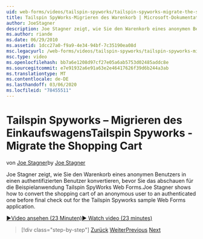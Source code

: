 ```yaml
---
uid: web-forms/videos/tailspin-spyworks/tailspin-spyworks-migrate-the-shopping-cart
title: Tailspin SpyWorks-Migrieren des Warenkorb | Microsoft-Dokumentation
author: JoeStagner
description: Joe Stagner zeigt, wie Sie den Warenkorb eines anonymen Benutzers in einen authentifizierten Benutzer konvertieren, bevor Sie den Vorgang für das Tailspin SpyWorks-beispielweb F...
ms.author: riande
ms.date: 06/29/2010
ms.assetid: 1dcc27a0-f9a9-4e34-94bf-7c35190ea08d
msc.legacyurl: /web-forms/videos/tailspin-spyworks/tailspin-spyworks-migrate-the-shopping-cart
msc.type: video
ms.openlocfilehash: bb7a6e1208d97cf27e05a6ab5753d02485addc8e
ms.sourcegitcommit: e7e91932a6e91a63e2e46417626f39d6b244a3ab
ms.translationtype: MT
ms.contentlocale: de-DE
ms.lasthandoff: 03/06/2020
ms.locfileid: "78455511"
---
```

# <a name="tailspin-spyworks---migrate-the-shopping-cart"></a><span data-ttu-id="4a0a7-103">Tailspin Spyworks – Migrieren des Einkaufswagens</span><span class="sxs-lookup"><span data-stu-id="4a0a7-103">Tailspin Spyworks - Migrate the Shopping Cart</span></span>

<span data-ttu-id="4a0a7-104">von [Joe Stagner](https://github.com/JoeStagner)</span><span class="sxs-lookup"><span data-stu-id="4a0a7-104">by [Joe Stagner](https://github.com/JoeStagner)</span></span>

<span data-ttu-id="4a0a7-105">Joe Stagner zeigt, wie Sie den Warenkorb eines anonymen Benutzers in einen authentifizierten Benutzer konvertieren, bevor Sie das abschauen für die Beispielanwendung Tailspin SpyWorks Web Forms.</span><span class="sxs-lookup"><span data-stu-id="4a0a7-105">Joe Stagner shows how to convert the shopping cart of an anonymous user to an authenticated one before final check out for the Tailspin Spyworks sample Web Forms application.</span></span>

[<span data-ttu-id="4a0a7-106">&#9654;Video ansehen (23 Minuten)</span><span class="sxs-lookup"><span data-stu-id="4a0a7-106">&#9654; Watch video (23 minutes)</span></span>](https://channel9.msdn.com/Blogs/ASP-NET-Site-Videos/tailspin-spyworks-migrate-the-shopping-cart)

> [!div class="step-by-step"]
> <span data-ttu-id="4a0a7-107">[Zurück](tailspin-spyworks-update-the-shopping-cart.md)
> [Weiter](tailspin-spyworks-final-check-out.md)</span><span class="sxs-lookup"><span data-stu-id="4a0a7-107">[Previous](tailspin-spyworks-update-the-shopping-cart.md)
[Next](tailspin-spyworks-final-check-out.md)</span></span>
